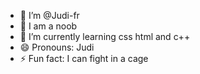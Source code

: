 - 👋 I’m @Judi-fr
- 👀 I am a noob
- 🌱 I’m currently learning css html
  and c++ 
- 😄 Pronouns: Judi
- ⚡ Fun fact: I can fight in a cage
